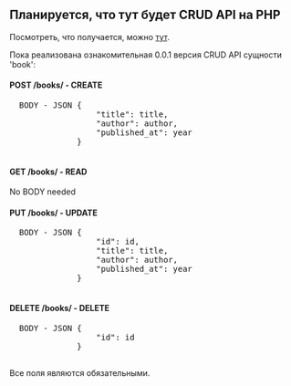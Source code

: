 ## Планируется, что тут будет CRUD API на PHP

Посмотреть, что получается, можно [тут](http://php-crud-api.alwaysdata.net/).

Пока реализована ознакомительная 0.0.1 версия CRUD API сущности 'book':

#### POST /books/ - CREATE

  <pre>
  BODY - JSON {
                  "title": title,
                  "author": author,
                  "published_at": year
              }
  </pre>

#### GET /books/ - READ

  No BODY needed

#### PUT /books/ - UPDATE

  <pre>
  BODY - JSON {
                  "id": id,
                  "title": title,
                  "author": author,
                  "published_at": year
              }
  </pre>

#### DELETE /books/ - DELETE

  <pre>
  BODY - JSON {
                  "id": id
              }
  </pre>

Все поля являются обязательными.
